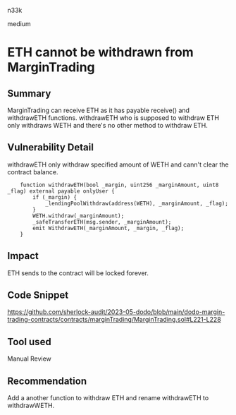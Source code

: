 n33k

medium

# ETH cannot be withdrawn from MarginTrading

## Summary

MarginTrading can receive ETH as it has payable receive() and withdrawETH functions. withdrawETH who is supposed to withdraw ETH only withdraws WETH and there's no other method to withdraw ETH.

## Vulnerability Detail

withdrawETH only withdraw specified amount of WETH and cann't clear the contract balance.

```solidity
    function withdrawETH(bool _margin, uint256 _marginAmount, uint8 _flag) external payable onlyUser {
        if (_margin) {
            _lendingPoolWithdraw(address(WETH), _marginAmount, _flag);
        }
        WETH.withdraw(_marginAmount);
        _safeTransferETH(msg.sender, _marginAmount);
        emit WithdrawETH(_marginAmount, _margin, _flag);
    }
```

## Impact

ETH sends to the contract will be locked forever.

## Code Snippet

https://github.com/sherlock-audit/2023-05-dodo/blob/main/dodo-margin-trading-contracts/contracts/marginTrading/MarginTrading.sol#L221-L228

## Tool used

Manual Review

## Recommendation

Add a another function to withdraw ETH and rename withdrawETH to withdrawWETH.